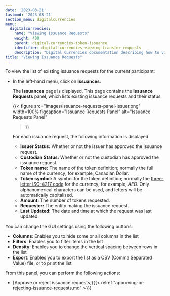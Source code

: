 ```yaml
---
date: '2023-03-21'
lastmod: '2023-03-21'
section_menu: digitalcurrencies
menu:
  digitalcurrencies:
    name: "Viewing Issuance Requests"
    weight: 400
    parent: digital-currencies-token-issuance
    identifier: digital-currencies-viewing-transfer-requests
    description: "Digital Currencies documentation describing how to view transfer requests via the GUI"
title: "Viewing Issuance Requests"
---
```


To view the list of existing issuance requests for the current participant:

* In the left-hand menu, click on **Issuances**.

   The **Issuances** page is displayed. This page contains the **Issuance Requests** panel, which lists existing issuance requests and their status:

   {{<
      figure
	  src="images/issuance-requests-panel-issuer.png"
      width=100%
	  figcaption="Issuance Requests Panel"
	  alt="Issuance Requests Panel"
   >}}

   For each issuance request, the following information is displayed:

   * **Issuer Status:** Whether or not the issuer has approved the issuance request.
   * **Custodian Status:** Whether or not the custodian has approved the issuance request.
   * **Token name:** The name of the token definition; normally the full name of the currency; for example, Canadian Dollar.
   * **Token symbol:** A symbol for the token definition; normally the [three-letter ISO-4217 code](https://en.wikipedia.org/wiki/ISO_4217) for the currency; for example, *AED*. Only alphanumerical characters can be used, and letters will be automatically capitalised.
   * **Amount:** The number of tokens requested.
   * **Requester:** The entity making the issuance request.
   * **Last Updated:** The date and time at which the request was last updated.

You can change the GUI settings using the following buttons:

* **Columns**: Enables you to hide some or all columns in the list
* **Filters**: Enables you to filter items in the list
* **Density**: Enables you to change the vertical spacing between rows in the list
* **Export**: Enables you to export the list as a CSV (Comma Separated Value) file, or to print the list

From this panel, you can perform the following actions:

* [Approve or reject issuance requests]({{< relref "approving-or-rejecting-issuance-requests.md" >}})